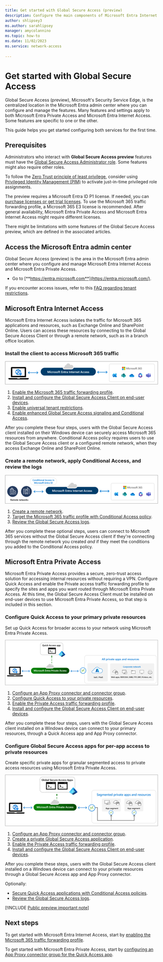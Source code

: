 ```yaml
---
title: Get started with Global Secure Access (preview)
description: Configure the main components of Microsoft Entra Internet Access and Microsoft Entra Private Access, which make up Global Secure Access, Microsoft's Security Service Edge solution.
author: shlipsey3
ms.author: sarahlipsey
manager: amycolannino
ms.topic: how-to
ms.date: 11/02/2023
ms.service: network-access

---
```

# Get started with Global Secure Access

Global Secure Access (preview), Microsoft's Security Service Edge, is the centralized location in the Microsoft Entra admin center where you can configure and manage the features. Many features and settings apply to both Microsoft Entra Private Access and Microsoft Entra Internet Access. Some features are specific to one or the other.

This guide helps you get started configuring both services for the first time.

## Prerequisites

Administrators who interact with **Global Secure Access preview** features must have the [Global Secure Access Administrator role](/azure/active-directory/roles/permissions-reference). Some features might also require other roles.

To follow the [Zero Trust principle of least privilege](/security/zero-trust/), consider using [Privileged Identity Management (PIM)](/azure/active-directory/privileged-identity-management/pim-configure) to activate just-in-time privileged role assignments.

The preview requires a Microsoft Entra ID P1 license. If needed, you can [purchase licenses or get trial licenses](https://aka.ms/azureadlicense). To use the Microsoft 365 traffic forwarding profile, a Microsoft 365 E3 license is recommended. After general availability, Microsoft Entra Private Access and Microsoft Entra Internet Access might require different licenses.

There might be limitations with some features of the Global Secure Access preview, which are defined in the associated articles.

## Access the Microsoft Entra admin center

Global Secure Access (preview) is the area in the Microsoft Entra admin center where you configure and manage Microsoft Entra Internet Access and Microsoft Entra Private Access.

- Go to [**https://entra.microsoft.com**](https://entra.microsoft.com/).

If you encounter access issues, refer to this [FAQ regarding tenant restrictions](resource-faq.yml).

## Microsoft Entra Internet Access

Microsoft Entra Internet Access isolates the traffic for Microsoft 365 applications and resources, such as Exchange Online and SharePoint Online. Users can access these resources by connecting to the Global Secure Access Client or through a remote network, such as in a branch office location.

### Install the client to access Microsoft 365 traffic

![Diagram of the basic Microsoft Entra Internet Access traffic flow.](media/how-to-get-started-with-global-secure-access/internet-access-basic-option.png)

1. [Enable the Microsoft 365 traffic forwarding profile](how-to-manage-microsoft-365-profile.md).
1. [Install and configure the Global Secure Access Client on end-user devices](how-to-install-windows-client.md).
1. [Enable universal tenant restrictions](how-to-universal-tenant-restrictions.md).
1. [Enable enhanced Global Secure Access signaling and Conditional Access](how-to-compliant-network.md).

After you complete these four steps, users with the Global Secure Access client installed on their Windows device can securely access Microsoft 365 resources from anywhere. Conditional Access policy requires users to use the Global Secure Access client or a configured remote network, when they access Exchange Online and SharePoint Online.

### Create a remote network, apply Conditional Access, and review the logs

![Diagram of the Microsoft Entra Internet Access traffic flow with remote networks and Conditional Access.](media/how-to-get-started-with-global-secure-access/internet-access-remote-networks-option.png)

1. [Create a remote network](how-to-manage-remote-networks.md).
1. [Target the Microsoft 365 traffic profile with Conditional Access policy](how-to-target-resource-microsoft-365-profile.md).
1. [Review the Global Secure Access logs](concept-global-secure-access-logs-monitoring.md).

After you complete these optional steps, users can connect to Microsoft 365 services without the Global Secure Access client if they're connecting through the remote network you created *and* if they meet the conditions you added to the Conditional Access policy.

## Microsoft Entra Private Access

Microsoft Entra Private Access provides a secure, zero-trust access solution for accessing internal resources without requiring a VPN. Configure Quick Access and enable the Private access traffic forwarding profile to specify the sites and apps you want routed through Microsoft Entra Private Access. At this time, the Global Secure Access Client must be installed on end-user devices to use Microsoft Entra Private Access, so that step is included in this section.

### Configure Quick Access to your primary private resources

Set up Quick Access for broader access to your network using Microsoft Entra Private Access.

![Diagram of the Quick Access traffic flow for private resources.](media/how-to-get-started-with-global-secure-access/private-access-diagram-quick-access.png)

1. [Configure an App Proxy connector and connector group](how-to-configure-connectors.md).
1. [Configure Quick Access to your private resources](how-to-configure-quick-access.md).
1. [Enable the Private Access traffic forwarding profile](how-to-manage-private-access-profile.md).
1. [Install and configure the Global Secure Access Client on end-user devices](how-to-install-windows-client.md).

After you complete these four steps, users with the Global Secure Access client installed on a Windows device can connect to your primary resources, through a Quick Access app and App Proxy connector. 

### Configure Global Secure Access apps for per-app access to private resources

Create specific private apps for granular segmented access to private access resources using Microsoft Entra Private Access.

![Diagram of the Global Secure Access app traffic flow for private resources.](media/how-to-get-started-with-global-secure-access/private-access-diagram-global-secure-access.png)

1. [Configure an App Proxy connector and connector group](how-to-configure-connectors.md).
1. [Create a private Global Secure Access application](how-to-configure-per-app-access.md).
1. [Enable the Private Access traffic forwarding profile](how-to-manage-private-access-profile.md).
1. [Install and configure the Global Secure Access Client on end-user devices](how-to-install-windows-client.md).

After you complete these steps, users with the Global Secure Access client installed on a Windows device can connect to your private resources through a Global Secure Access app and App Proxy connector.

Optionally:

- [Secure Quick Access applications with Conditional Access policies](how-to-target-resource-private-access-apps.md).
- [Review the Global Secure Access logs](concept-global-secure-access-logs-monitoring.md).

[!INCLUDE [Public preview important note](./includes/public-preview-important-note.md)]

## Next steps

To get started with Microsoft Entra Internet Access, start by [enabling the Microsoft 365 traffic forwarding profile](how-to-manage-microsoft-365-profile.md).

To get started with Microsoft Entra Private Access, start by [configuring an App Proxy connector group for the Quick Access app](how-to-configure-connectors.md).
